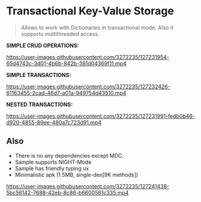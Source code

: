 # Transactional Key-Value Storage

> Allows to work with Dictionaries in transactional mode.
Also it supports multithreaded access.

__SIMPLE CRUD OPERATIONS:__  

https://user-images.githubusercontent.com/3272235/127231954-65d4743c-3d01-4b6b-842b-381d04369f11.mp4

__SIMPLE TRANSACTIONS:__  

https://user-images.githubusercontent.com/3272235/127232426-61163455-2cad-46d7-a01a-949754d43510.mp4

__NESTED TRANSACTIONS:__  

https://user-images.githubusercontent.com/3272235/127231991-fedb0b46-d920-4855-89ee-480a7c723d91.mp4

## Also
 - There is no any dependencies except MDC.
 - Sample supports NIGHT-Mode
 - Sample has friendly typing ux
 - Minimalistic apk (1.5MB, single-dex[9K methods])

https://user-images.githubusercontent.com/3272235/127241438-5bc56142-7688-42eb-8c86-b6600561c335.mp4
